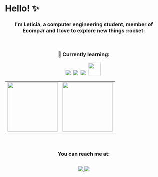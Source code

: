# Hello! :sparkles:


<h3 align="center">
  I'm Leticia, a computer engineering student, member of EcompJr and I love to explore new things :rocket:
</h3>

<br>

<h3 align="center"><strong>
  📖 Currently learning:
</h3></strong>


<p align="center">
  <img src="https://user-images.githubusercontent.com/35739995/122654956-2b934900-d125-11eb-94b1-58102216fa9f.png">&nbsp;
  <img src="https://user-images.githubusercontent.com/35739995/122655003-80cf5a80-d125-11eb-9718-c0d416a29986.png">&nbsp;
  <img src="https://user-images.githubusercontent.com/35739995/122655023-a78d9100-d125-11eb-89b8-f006041d9d4a.png">&nbsp;
  <img height='40' src="https://user-images.githubusercontent.com/35739995/122655475-c0e40c80-d128-11eb-9608-c8667123c1b4.png">&nbsp;
</p>



<table align="center">
  <row>
    <td>
      <img height="160px" src="https://github-readme-stats.vercel.app/api/top-langs/?username=leticiaribeiro7&layout=compact&theme=radical">
    </td>
    <td>
  <img height="160px" src="https://github-readme-stats.vercel.app/api?username=leticiaribeiro7&show_icons=true&theme=radical">
    </td>
  </row>
</table>

<br>

<h3 align="center"><strong>
  You can reach me at:
<h3></strong>

<p align="center">
  <a href="https://www.linkedin.com/in/leticia--ribeiro">
    <img src="https://img.shields.io/badge/LinkedIn-0077B5?style=for-the-badge&logo=linkedin&logoColor=white"/>        
  </a>
  <a href="mailto:letsribeiro2@gmail.com">
    <img src="https://img.shields.io/badge/Gmail-D14836?style=for-the-badge&logo=gmail&logoColor=white"/>        
  </a>
</p>
